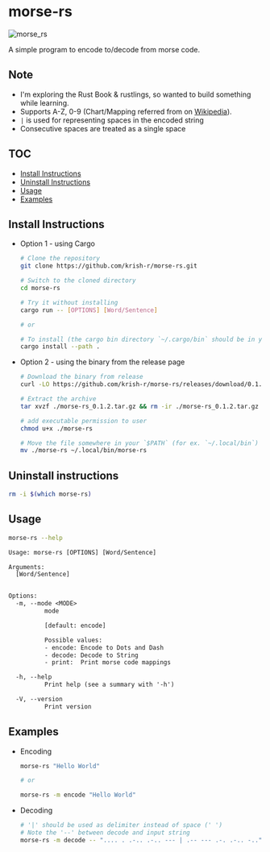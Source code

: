 # morse-rs

![morse_rs][morse_rs_png]

A simple program to encode to/decode from morse code.

## Note

-   I'm exploring the Rust Book & rustlings, so wanted to build something while learning.
-   Supports A-Z, 0-9 (Chart/Mapping referred from on [Wikipedia][wikipedia]).
-   `|` is used for representing spaces in the encoded string
-   Consecutive spaces are treated as a single space

## TOC

-   [Install Instructions](#install-instructions)
-   [Uninstall Instructions](#uninstall-instructions)
-   [Usage](#usage)
-   [Examples](#examples)

## Install Instructions

-   Option 1 - using Cargo

    ```sh
    # Clone the repository
    git clone https://github.com/krish-r/morse-rs.git

    # Switch to the cloned directory
    cd morse-rs

    # Try it without installing
    cargo run -- [OPTIONS] [Word/Sentence]

    # or

    # To install (the cargo bin directory `~/.cargo/bin` should be in your `$PATH`)
    cargo install --path .

    ```

-   Option 2 - using the binary from the release page

    ```sh
    # Download the binary from release
    curl -LO https://github.com/krish-r/morse-rs/releases/download/0.1.2/morse-rs_0.1.2.tar.gz

    # Extract the archive
    tar xvzf ./morse-rs_0.1.2.tar.gz && rm -ir ./morse-rs_0.1.2.tar.gz

    # add executable permission to user
    chmod u+x ./morse-rs

    # Move the file somewhere in your `$PATH` (for ex. `~/.local/bin`)
    mv ./morse-rs ~/.local/bin/morse-rs
    ```

## Uninstall instructions

```sh
rm -i $(which morse-rs)
```

## Usage

```sh
morse-rs --help
```

```txt
Usage: morse-rs [OPTIONS] [Word/Sentence]

Arguments:
  [Word/Sentence]


Options:
  -m, --mode <MODE>
          mode

          [default: encode]

          Possible values:
          - encode: Encode to Dots and Dash
          - decode: Decode to String
          - print:  Print morse code mappings

  -h, --help
          Print help (see a summary with '-h')

  -V, --version
          Print version
```

## Examples

-   Encoding

    ```sh
    morse-rs "Hello World"

    # or

    morse-rs -m encode "Hello World"
    ```

-   Decoding

    ```sh
    # '|' should be used as delimiter instead of space (' ')
    # Note the '--' between decode and input string
    morse-rs -m decode -- ".... . .-.. .-.. --- | .-- --- .-. .-.. -.."
    ```

[wikipedia]: https://en.wikipedia.org/wiki/Morse_code
[morse_rs_png]: https://user-images.githubusercontent.com/54745129/233487314-a9f4e2d4-5bd8-4d0c-9e29-07f141cbec9d.png
